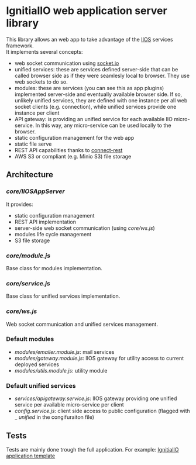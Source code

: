 # IgnitialIO web application server library

This library allows an web app to take advantage of the
[IIOS](https://github.com/ignitialio/iio-services) services framework.  
It implements several concepts:
- web socket communication using [socket.io](https://www.npmjs.com/package/socket.io)
- unified services: these are services defined server-side that can be called
browser side as if they were seamlesly local to browser. They use web sockets to
do so.
- modules: these are services (you can see this as app plugins) implemented
server-side and eventually available browser side. If so, unlikely unified
services, they are defined with one instance per all web socket clients (e.g.
connection), while unified services provide one instance per client
- API gateway: is providing an unified service for each available IIO
micro-service. In this way, any micro-service can be used locally to the browser.
- static configuration management for the web app
- static file serve
- REST API capabilities thanks to [connect-rest](https://www.npmjs.com/package/connect-rest)
- AWS S3 or compliant (e.g. Minio S3) file storage

## Architecture

### _core/IIOSAppServer_  

It provides:
- static configuration management
- REST API implementation
- server-side web socket communication (using _core/ws.js_)
- modules life cycle management
- S3 file storage

### _core/module.js_

Base class for modules implementation.

### _core/service.js_

Base class for unified services implementation.

### _core/ws.js_

Web socket communication and unified services management.

### Default modules

- _modules/emailer.module.js_: mail services
- _modules/gateway.module.js_: IIOS gateway for utility access to current deployed
services
- _modules/utils.module.js_: utility module

### Default unified services  

- _services/apigateway.service.js_: IIOS gateway providing one unified service per
available micro-service per client
- _config.service.js_: client side access to public configuration (flagged with
_ _unified_ in the congifuraiton file)

## Tests  

Tests are mainly done trough the full application. For example:
[IgnitialIO application template](https://github.com/ignitialio/iio-app-material-template)
